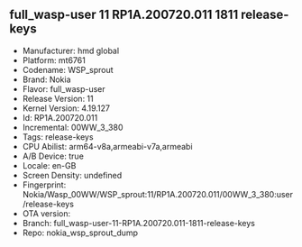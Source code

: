 ## full_wasp-user 11 RP1A.200720.011 1811 release-keys
- Manufacturer: hmd global
- Platform: mt6761
- Codename: WSP_sprout
- Brand: Nokia
- Flavor: full_wasp-user
- Release Version: 11
- Kernel Version: 4.19.127
- Id: RP1A.200720.011
- Incremental: 00WW_3_380
- Tags: release-keys
- CPU Abilist: arm64-v8a,armeabi-v7a,armeabi
- A/B Device: true
- Locale: en-GB
- Screen Density: undefined
- Fingerprint: Nokia/Wasp_00WW/WSP_sprout:11/RP1A.200720.011/00WW_3_380:user/release-keys
- OTA version: 
- Branch: full_wasp-user-11-RP1A.200720.011-1811-release-keys
- Repo: nokia_wsp_sprout_dump
